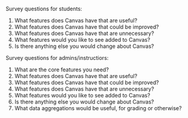 Survey questions for students:
1. What features does Canvas have that are useful?
2. What features does Canvas have that could be improved?
3. What features does Canvas have that are unnecessary?
4. What features would you like to see added to Canvas?
5. Is there anything else you would change about Canvas? 

Survey questions for admins/instructiors:
1. What are the core features you need?
2. What features does Canvas have that are useful?
3. What features does Canvas have that could be improved?
4. What features does Canvas have that are unnecessary?
5. What features would you like to see added to Canvas?
6. Is there anything else you would change about Canvas?
7. What data aggregations would be useful, for grading or otherwise?